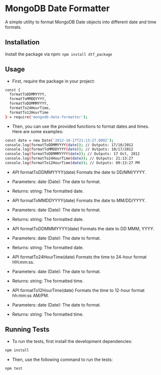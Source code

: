 # MongoDB Date Formatter

A simple utility to format MongoDB Date objects into different date and time formats.

## Installation

Install the package via npm:
`npm install dtf_package`

## Usage

- First, require the package in your project:

```bash
const {
  formatToDDMMYYYY,
  formatToMMDDYYYY,
  formatToDDMMMYYYY,
  formatTo24HourTime,
  formatTo12HourTime
} = require('mongodb-date-formatter');
```

- Then, you can use the provided functions to format dates and times. Here are some examples:

```bash
const date = new Date('2012-10-17T21:13:27.000Z');
console.log(formatToDDMMYYYY(date)); // Outputs: 17/10/2012
console.log(formatToMMDDYYYY(date)); // Outputs: 10/17/2012
console.log(formatToDDMMMYYYY(date)); // Outputs: 17 Oct, 2012
console.log(formatTo24HourTime(date)); // Outputs: 21:13:27
console.log(formatTo12HourTime(date)); // Outputs: 09:13:27 PM
```

- API
  formatToDDMMYYYY(date)
  Formats the date to DD/MM/YYYY.

- Parameters:
  date (Date): The date to format.

- Returns:
  string: The formatted date.

- API
  formatToMMDDYYYY(date)
  Formats the date to MM/DD/YYYY.

- Parameters:
  date (Date): The date to format.

- Returns:
  string: The formatted date.

- API
  formatToDDMMMYYYY(date)
  Formats the date to DD MMM, YYYY.

- Parameters:
  date (Date): The date to format.

- Returns:
  string: The formatted date.

- API
  formatTo24HourTime(date)
  Formats the time to 24-hour format HH:mm:ss.

- Parameters:
  date (Date): The date to format.

- Returns:
  string: The formatted time.

- API
  formatTo12HourTime(date)
  Formats the time to 12-hour format hh:mm:ss AM/PM.

- Parameters:
  date (Date): The date to format.

- Returns:
  string: The formatted time.

## Running Tests

- To run the tests, first install the development dependencies:

```bash
npm install
```

- Then, use the following command to run the tests:

```bash
npm test
```
